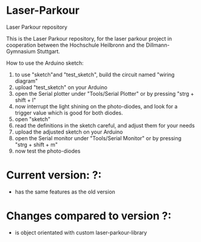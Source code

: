 # Laser-Parkour
Laser Parkour repository

This is the Laser Parkour repository, for the laser parkour project in cooperation between the Hochschule Heilbronn and the Dillmann-Gymnasium Stuttgart.

How to use the Arduino sketch:

1. to use "sketch"and "test_sketch", build the circuit named "wiring diagram"
2. upload "test_sketch" on your Arduino
3. open the Serial plotter under "Tools/Serial Plotter" or by pressing "strg + shift + l"
4. now interrupt the light shining on the photo-diodes, and look for a trigger value which is good for both diodes.
5. open "sketch"
6. read the definitions in the sketch careful, and adjust them for your needs
7. upload the adjusted sketch on your Arduino
8. open the Serial monitor under "Tools/Serial Monitor" or by pressing "strg + shift + m"
9. now test the photo-diodes

# Current version: ?:
- has the same features as the old version

# Changes compared to version ?:
- is object orientated with custom laser-parkour-library